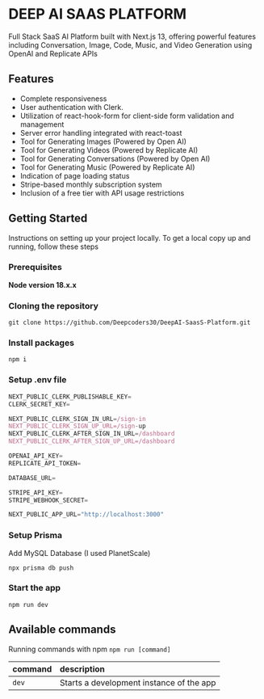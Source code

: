 # DEEP AI SAAS PLATFORM
Full Stack SaaS AI Platform built with Next.js 13, offering powerful features including Conversation, Image, Code, Music, and Video Generation using OpenAI and Replicate APIs



## Features

- Complete responsiveness
- User authentication with Clerk.
- Utilization of react-hook-form for client-side form validation and management
- Server error handling integrated with react-toast
- Tool for Generating Images (Powered by Open AI)
- Tool for Generating Videos (Powered by Replicate AI)
- Tool for Generating Conversations (Powered by Open AI)
- Tool for Generating Music (Powered by Replicate AI)
- Indication of page loading status
- Stripe-based monthly subscription system
- Inclusion of a free tier with API usage restrictions

## Getting Started

Instructions on setting up your project locally. To get a local copy up and running, follow these steps

### Prerequisites

**Node version 18.x.x**

### Cloning the repository

```shell
git clone https://github.com/Deepcoders30/DeepAI-SaasS-Platform.git
```

### Install packages

```shell
npm i
```

### Setup .env file


```js
NEXT_PUBLIC_CLERK_PUBLISHABLE_KEY=
CLERK_SECRET_KEY=

NEXT_PUBLIC_CLERK_SIGN_IN_URL=/sign-in
NEXT_PUBLIC_CLERK_SIGN_UP_URL=/sign-up
NEXT_PUBLIC_CLERK_AFTER_SIGN_IN_URL=/dashboard
NEXT_PUBLIC_CLERK_AFTER_SIGN_UP_URL=/dashboard

OPENAI_API_KEY=
REPLICATE_API_TOKEN=

DATABASE_URL=

STRIPE_API_KEY=
STRIPE_WEBHOOK_SECRET=

NEXT_PUBLIC_APP_URL="http://localhost:3000"
```

### Setup Prisma

Add MySQL Database (I used PlanetScale)

```shell
npx prisma db push

```

### Start the app

```shell
npm run dev
```

## Available commands

Running commands with npm `npm run [command]`

| command         | description                              |
| :-------------- | :--------------------------------------- |
| `dev`           | Starts a development instance of the app |
